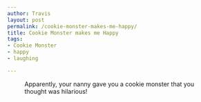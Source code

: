```yaml
---
author: Travis
layout: post
permalink: /cookie-monster-makes-me-happy/
title: Cookie Monster makes me Happy
tags:
- Cookie Monster
- happy
- laughing

---
```

<figure>
	<img src="http://silasq.com/uploads/2012/03/Si-Cookie-Monster-e1332349354344.jpg" alt="">	
	<figcaption>Apparently, your nanny gave you a cookie monster that you thought was hilarious!</figcaption>
</figure>
